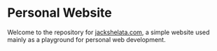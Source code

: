 # Personal Website

Welcome to the repository for [jackshelata.com](https://jackshelata.com), a
simple website used mainly as a playground for personal web development.
